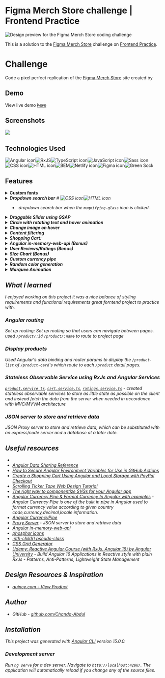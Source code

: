 # Figma Merch Store challenge | Frontend Practice

<!-- A brief description of the project. -->
![Design preview for the Figma Merch Store  coding challenge](https://www.frontendpractice.com/_next/image?url=%2Ffullsize%2FC2-figma.png&w=1200&q=90)

This is a solution to the [Figma Merch Store](https://www.frontendpractice.com/projects/figma) challenge on [Frontend Practice](https://www.frontendpractice.com/).  
# Challenge


Code a pixel perfect replication of the [Figma Merch Store](https://store.figma.com/) site created by [ ](#)
## Demo
View live demo <s><s>[here](https://inquisitive-strudel-fa01fb.netlify.app/)</s></s>

## Screenshots
<!-- Insert a few screenshots of the project, showcasing its functionality and design. -->
![](https://www.frontendpractice.com/_next/image?url=%2Ffullsize%2FC2-figma.png&w=1200&q=90)
## Technologies Used
<!-- List the programming languages, frameworks, libraries, and any other tools or technologies used in the project. -->
<img src="https://img.shields.io/badge/Angular-DD0031?style=for-the-badge&logo=angular&logoColor=white" alt="Angular icon" height="28" />![RxJS](https://img.shields.io/badge/rxjs-%23B7178C.svg?style=for-the-badge&logo=reactivex&logoColor=white)<img src="https://img.shields.io/badge/TypeScript-007ACC?style=for-the-badge&logo=typescript&logoColor=white" alt="TypeScript icon" height="28" /><img src="https://img.shields.io/badge/JavaScript-323330?style=for-the-badge&logo=javascript&logoColor=F7DF1E" alt="JavaScript icon" height="28" /><img src="https://img.shields.io/badge/Sass-CC6699?style=for-the-badge&logo=sass&logoColor=white" alt="Sass icon" height="28" /><img src="https://img.shields.io/badge/CSS3-1572B6?style=for-the-badge&logo=css3&logoColor=white" alt="CSS icon" height="28" /><img src="https://img.shields.io/badge/HTML5-E34F26?style=for-the-badge&logo=html5&logoColor=white" alt="HTML icon" height="28" />![BEM](https://img.shields.io/static/v1?style=for-the-badge&message=BEM&color=000000&logo=BEM&logoColor=FFFFFF&label=)<img src="https://img.shields.io/badge/Netlify-00C7B7?style=for-the-badge&logo=netlify&logoColor=white" alt="Netlify icon" height="28" /><img src="https://img.shields.io/badge/Figma-F24E1E?style=for-the-badge&logo=figma&logoColor=white" alt="Figma icon" height="28" />![Green Sock](https://img.shields.io/badge/green%20sock-88CE02?style=for-the-badge&logo=greensock&logoColor=white)

## Features
<!-- List the main features of the project, with brief descriptions of each. -->
<details>
<summary>
<b>Custom fonts</b>
</summary> 
#
<img src="https://img.shields.io/badge/CSS3-1572B6?style=for-the-badge&logo=css3&logoColor=white" alt="CSS icon" height="28" />

- uses custom fonts <i>["Whyte"]('https://www.typewolf.com/whyte')</i>, and <i>"Whyte Inktrap"</i> which features deep ink traps in the joints of letters.  

#### Whyte for bodytext
![](src/assets/screens/font-body.png)

#### Whyte Inktrap Bold for the display text
![](src/assets/screens/font-display.png)
</details>

<details>
<summary>
<b>Dropdown search bar</b>
#
<img src="https://img.shields.io/badge/CSS3-1572B6?style=for-the-badge&logo=css3&logoColor=white" alt="CSS icon" height="28" /><img src="https://img.shields.io/badge/HTML5-E34F26?style=for-the-badge&logo=html5&logoColor=white" alt="HTML icon" height="28" />
<!-- TO-DO => (style) /HOME  dropdown mobile menu  -->

- dropdown search bar when the `magnifying-glass` icon is clicked.</details>


<details>
<summary>
<b>Draggable Slider using GSAP</b>
</summary> 
#
<!--  (animations)  Draggable slider HERO/HEADER COMPONENT -->

<img src="https://img.shields.io/badge/JavaScript-323330?style=for-the-badge&logo=javascript&logoColor=F7DF1E" alt="JavaScript icon" height="28" /><img src="https://img.shields.io/badge/CSS3-1572B6?style=for-the-badge&logo=css3&logoColor=white" alt="CSS icon" height="28" />![Green Sock](https://img.shields.io/badge/green%20sock-88CE02?style=for-the-badge&logo=greensock&logoColor=white)

- created a draggable slider for the featured images shown in the hero component using [GreenSock Animations](https://greensock.com/)


</details>

<details>
<summary>
<b>
Circle with rotating text and hover animation</b>
</summary> 
#
<!-- TO-DO =>  (animations)  /HOME COMPONENT -->

- [ ] Recreate the circle with rotating text and hover animation.

</details>
<!-- TO-DO => (animations) (functionality) Add Chaotic sticker Sprinkle -->

<details>
<summary>
<b>
 Change image on hover</b>
 </summary>
 #

Hover effects - Change image on hover

<!-- TO-DO => (styles) #SHOP COMPONENT -->


</details>
<details>
<summary>
<b>Content filtering
</b>
</summary> 
#

- [x] Content filtering
- [x] Search bar
</details>

<details>
<summary>
<b>Shopping Cart:</b>
</summary> 
# 
Added a shopping cart: Implement a shopping cart feature that allows users to add products to their cart and view their cart on the homepage.
</details>

<!-- TO-DO => (functionality) (bonus) Implement checkout: Implement a checkout feature that allows users to enter their payment and shipping information and complete their purchase. -->


<details>
<summary>
<b>
 Angular in-memory-web-api (Bonus)</b>
 </summary>
</details>


<details>
<summary>
<b>User Reviews/Ratings (Bonus)</b>
</summary> 
#
UI Inspo from [Dribble](https://dribbble.com/shots/21512658-Reviews-and-ratings) 
![https://dribbble.com/shots/21512658-Reviews-and-ratings](/src/assets/screens/dribble-ratings-inspo.png) and [Quince]() 
![quince-mobile-1](/src/assets/screens/quince-mobile-1.png)
![quince-mobile-2](/src/assets/screens/quince-mobile-2.png)
</details>

<details>
<summary>
<b>Size Chart (Bonus)</b>
 <!-- TO-DO => (styles) -->
 </summary>
</details>

<details>
<summary>
<b>Custom currency pipe </b>
 </summary>

<img src="https://img.shields.io/badge/Angular-DD0031?style=for-the-badge&logo=angular&logoColor=white" alt="Angular icon" height="28" />![RxJS](https://img.shields.io/badge/rxjs-%23B7178C.svg?style=for-the-badge&logo=reactivex&logoColor=white)<img src="https://img.shields.io/badge/HTML5-E34F26?style=for-the-badge&logo=html5&logoColor=white" alt="HTML icon" height="28" />
- Developed a custom Angular pipe  for currency conversion, to update prices based on the selected country. 
- Utilized the [currencybeacon API](https://currencybeacon.com/api-documentation) for most current exchange rates. 
- The default currency is USD
- Country can be selected by using the dropdown on the navigation menu. 
- The pipe converts currency amounts into GBP (British Pound), JPY (Japanese Yen), EUR (Euro), or CAD (Canadian Dollar), providing users with accurate and up-to-date pricing information in their preferred currency.

- [`currency-conversion.pipe.ts`](/src/app/pipes/currency-conversion.pipe.ts)

    ```ts
    ...

    export class CurrencyConversionPipe implements PipeTransform {
    ...
    transform(amount: number, country: string, rates: any): any {
        switch (country) {
        ...
        // United Kingdom
        case 'store-uk':
            return formatCurrency(amount * rates['GBP'].exchangeRate, 'en-us', '£', 'GBP', '1.0-0');
        // Japan
        case 'store-jp':
            return formatCurrency(amount * rates['JPY'].exchangeRate, 'en-JP', '¥', 'JPY', '1.0-0');
        // USA or Just browsing
        default:
            return formatCurrency(amount, 'en-US', '$', 'USD', '1.0-0');
        }
    }
    }
    ```

- [`products.service.ts`](/src/app/services/products.service.ts)

    ```ts
    ...

    loadExchangeRates(): Observable<any> {

        let exchangeRates;

        return this.http
        .get<any>(`https://api.currencybeacon.com/v1/latest?api_key=${this.converterAPIKey}`)
        .pipe(
            map((res: any) => {
            const rates = res;

            exchangeRates = {
                'USD': { country: 'United States', selectOption: 'store', exchangeRate: 1 },
                'CAD': { country: 'Canada', selectOption: 'store-ca', exchangeRate: rates.rates['CAD'] },

                ...
            }
            return exchangeRates;
            }), 
            shareReplay(),
        )
    }

    ...

    ```

- `pipe` in the component template
    ```html
    ...
        <p class="product-list__product--price">
            {{ product.price |  currencyConversion: selectedCountry : (exchangeRates$ | async) }}
        </p>
    ...

    ```
</details>

<details>
<summary>
<b>Random color generation </b>

 </summary>
#

 ![brand-colors](/src/assets/screens/paletteZen.png)
</details>

<details>
<summary>
<b>Marquee Animation</b>
 </summary>
 #
 <img src="https://img.shields.io/badge/JavaScript-323330?style=for-the-badge&logo=javascript&logoColor=F7DF1E" alt="JavaScript icon" height="28" /><img src="https://img.shields.io/badge/CSS3-1572B6?style=for-the-badge&logo=css3&logoColor=white" alt="CSS icon" height="28" />![Green Sock](https://img.shields.io/badge/green%20sock-88CE02?style=for-the-badge&logo=greensock&logoColor=white)

- created a draggable slider for the featured images shown in the hero component using [GreenSock Animations](https://greensock.com/)

- Custom marquee animation in `footer.component.ts` created with [GreenSock Animations](https://greensock.com/)

</details>
 <!-- TO-DO => (styles) accessibility -->
 <!-- TO-DO => unsubscribe() from everything -->


## What I learned

I enjoyed working on this project it was a nice balance of styling requirements and functional requirements great forntend project to practice with.

### Angular routing
Set up routing: Set up routing so that users can navigate between pages. used `/product/:id` `/product/:name` to route to project page
### Display products
Used Angular's data binding and router params to display the `/product-list` of `/product-card`'s which route to each `/product` detail pages.  
### Stateless Observable Service using RxJs and Angular Services

[`product.service.ts`](/src/app/services/products.service.ts), [`cart.service.ts`](/src/app/services/cart.service.ts), [`ratings.service.ts`](/src/app/services/ratings.service.ts) - created stateless observable services to store as little state as possible on the client and instead fetch the data from the server when needed in accordance with MVC/MVVM architecture
### JSON server to store and retrieve data

JSON Proxy server to store and retrieve data, which can be substituted with an express/node server and a database at a later date.

## Useful resources

- []()
- [Angular Data Sharing Reference](https://github.com/H3AR7B3A7/EarlyAngularProjects/tree/master/data-sharing)
- [How to Secure Angular Environment Variables for Use in GitHub Actions](https://betterprogramming.pub/how-to-secure-angular-environment-variables-for-use-in-github-actions-39c07587d590)
- [Create a Shopping Cart Using Angular and Local Storage with PayPal Checkout](https://youtu.be/cWRG2gaZYQw)
- [Scrolling Ticker Tape Web Design Tutorial](https://youtu.be/UKHXjhyumF0)
- [The right way to componentize SVGs for your Angular app](https://cloudengineering.studio/articles/the-right-way-to-componentize-svgs-for-your-angular-app)
- [Angular Currency Pipe & Format Currency In Angular with examples](https://www.angularjswiki.com/angular/angular-currency-pipe-formatting-currency-in-angular/) - Angular Currency Pipe is one of the bulit in pipe in Angular used to format currency value according to given country code,currency,decimal,locale information.
- [Angular CurrencyPipe](https://angular.io/api/common/CurrencyPipe)
- [Proxy Server](#) - JSON server to store and retrieve data
- [Angular in-memory-web-api](#)
- [phosphor icons](https://phosphoricons.com/)
- [:nth-child() pseudo-class](https://www.w3.org/TR/selectors/#nth-child-pseudo)
- [CSS Grid Generator](https://cssgrid-generator.netlify.app/)
- [Udemy: Reactive Angular Course (with RxJs, Angular 16) by Angular University](https://www.udemy.com/course/rxjs-reactive-angular-course) - Build Angular 16 Applications in Reactive style with plain RxJs - Patterns, Anti-Patterns, Lightweight State Management

## Design Resources & Inspiration
- [quince.com - View Product](https://www.quince.com/women/silk-v-neck-cami?color=ivory&gender=women&tracker=collection_page__women%2Fbest-sellers__All%20Products__5)
## Author

<!-- - Website - [Chanda Abdul](https://www.Chandabdul.dev) -->
- GitHub - [github.com/Chanda-Abdul](https://github.com/Chanda-Abdul)






## Installation
<!-- Provide step-by-step instructions on how to download, install, and run the project on a local machine. -->
This project was generated with [Angular CLI](https://github.com/angular/angular-cli) version 15.0.0.

### Development server

Run `ng serve` for a dev server. Navigate to `http://localhost:4200/`. The application will automatically reload if you change any of the source files.

